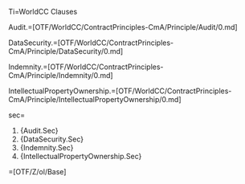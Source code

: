 Ti=WorldCC Clauses

Audit.=[OTF/WorldCC/ContractPrinciples-CmA/Principle/Audit/0.md]

DataSecurity.=[OTF/WorldCC/ContractPrinciples-CmA/Principle/DataSecurity/0.md]

Indemnity.=[OTF/WorldCC/ContractPrinciples-CmA/Principle/Indemnity/0.md]

IntellectualPropertyOwnership.=[OTF/WorldCC/ContractPrinciples-CmA/Principle/IntellectualPropertyOwnership/0.md]

sec=<ol><li>{Audit.Sec}<li>{DataSecurity.Sec}<li>{Indemnity.Sec}<li>{IntellectualPropertyOwnership.Sec}</ol>

=[OTF/Z/ol/Base]